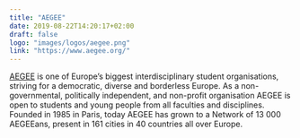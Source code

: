 ```yaml
---
title: "AEGEE"
date: 2019-08-22T14:20:17+02:00
draft: false
logo: "images/logos/aegee.png"
link: "https://www.aegee.org/"
---
```


[AEGEE](https://www.aegee.org) is one of Europe’s biggest interdisciplinary student organisations, striving for a democratic, diverse and borderless Europe.
As a non-governmental, politically independent, and non-profit organisation AEGEE is open to students and young people from all faculties and disciplines.
Founded in 1985 in Paris, today AEGEE has grown to a Network of 13 000 AEGEEans, present in 161 cities in 40 countries all over Europe.
